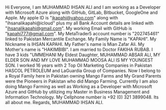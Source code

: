 Hi Everyone, I am MUHAMMAD IHSAN ALI and I am working as a Developer with Microsoft Azure along with GitHub, GitLab, Bitbucket, GoogleOne and Apple.
My apple ID is "ikapahi@yahoo.com" along with "ihsanalikapahi@icloud" plus my all Bank Account details are linked with "ihsanalikapahi@gmail.com".
My working Email with GitHub is "kapahi777@gmail.com".
My MetaTrader5 account number is "202745461" linked to Pakistan Mercantile Exchange.
My Family Name is "KAPAHI".
My Nickname is IHSAN KAPAHI.
My Father's name is Mian Zafar Ali.
My Mother's name is "HAKIMBIBI".
I am married to Doctor FAKIHA RUBAB.
I have 3 kids "UMMEHANI My Eldest Daughter, MUHAMMAD ABSAR ALI, MY ELDER SON AND MY LOVE MUHAMMAD MOOSA ALI IS MY YOUNGEST SON.
I worked 16 years with 2 Top Oil Marketing Companies in Pakistan HASCOL PETROLEUM and LaGuardia Group of Companies.
Now I belong to a Royal Family here in Pakistan owning Mango Farms and My Grand Parents were the Pioneers in Pakistan who did Mango Farming.
Currently I am also doing Mango Farming as well as Working as a Developer with Microsoft Azure and GitHub by utilizing my Master in Business Management and Information Technology.
My Cellphone number is +92 (0) 321 3899048.
Its all about me.
Regards,
MUHAMMAD IHSAN ALI.